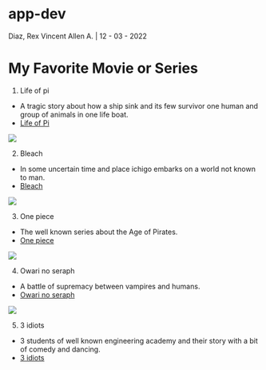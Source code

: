 # app-dev
Diaz, Rex Vincent Allen A. | 12 - 03 - 2022

# My Favorite Movie or Series
1. Life of pi
- A tragic story about how a ship sink and its few survivor one human and group of animals in one life boat.
- [Life of Pi](https://en.wikipedia.org/wiki/Life_of_Pi_(film))


![](https://i.postimg.cc/L53XR47W/Life-of-pi.webp)

2. Bleach
- In some uncertain time and place ichigo embarks on a world not known to man.
- [Bleach](https://en.wikipedia.org/wiki/Bleach_(TV_series))


![](https://i.postimg.cc/W4T5b5hf/Bleach.webp)


3. One piece
- The well known series about the Age of Pirates.
- [One piece](https://en.wikipedia.org/wiki/One_Piece)


![](https://i.postimg.cc/15MGrytM/One-piece.webp)


4. Owari no seraph
- A battle of supremacy between vampires and humans.
- [Owari no seraph](https://myanimelist.net/anime/26243/Owari_no_Seraph)


![](https://i.postimg.cc/J0znrCL4/Owari-no-seraph.jpg)

5. 3 idiots
- 3 students of well known engineering academy and their story with a bit of comedy and dancing.
- [3 idiots](https://en.wikipedia.org/wiki/3_Idiots)


